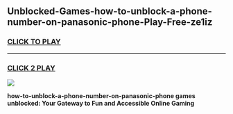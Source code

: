 
## Unblocked-Games-how-to-unblock-a-phone-number-on-panasonic-phone-Play-Free-ze1iz
<h3>
<a href="https://premium76.site?title=how-to-unblock-a-phone-number-on-panasonic-phone&ref=20M">CLICK TO PLAY</a></h3>
<hr>

<h3>
<a href="https://premium76.site?title=how-to-unblock-a-phone-number-on-panasonic-phone&ref=20M">CLICK 2 PLAY</a>
  
</h3>

<a href="https://premium76.site?title=how-to-unblock-a-phone-number-on-panasonic-phone&ref=19M"><img src="https://clearcache.store/games.png"></a>


**how-to-unblock-a-phone-number-on-panasonic-phone games unblocked: Your Gateway to Fun and Accessible Online Gaming**
